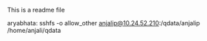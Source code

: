 This is a readme file

aryabhata: sshfs -o allow_other anjalip@10.24.52.210:/qdata/anjalip /home/anjali/qdata